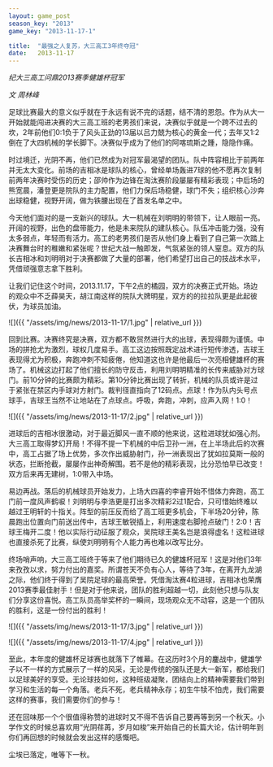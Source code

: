 ```yaml
---
layout: game_post
season_key: "2013"
game_key: "2013-11-17-1"

title:  "最强之人复苏，大三高工3年终夺冠"
date:   2013-11-17
---
```


*纪大三高工问鼎2013赛季健雄杯冠军*

*文 周林峰*


足球比赛最大的意义似乎就在于永远有说不完的话题，结不清的恩怨。作为从大一开始就能闯进决赛的大三高工班的老男孩们来说，决赛似乎就是一个跨不过去的坎，2年前他们0:1负于了风头正劲的13届以吕力兢为核心的黄金一代；去年又1:2倒在了大四机械的学长脚下。决赛似乎成为了他们的阿喀琉斯之踵，隐隐作痛。

时过境迁，光阴不再，他们已然成为对冠军最渴望的团队。队中阵容相比于前两年并无太大变化。前场的吉相冰是球队的核心，曾经单场轰进7球的他不愿再次复制前两年决赛时受伤的历史；邵帅作为边锋在淘汰赛阶段屡屡有精彩表现；中后场的熊宽晨，潘登更是院队的主力配置，他们力保后场稳健，球门不失；组织核心沙奔出球稳健，视野开阔，做为铁腰出现在了首发名单之中。

今天他们面对的是一支新兴的球队。大一机械在刘明明的带领下，让人眼前一亮。开阔的视野，出色的盘带能力，他是未来院队的建队核心。队伍冲击能力强，没有太多弱点，年轻而有活力。高工的老男孩们是否从他们身上看到了自己第一次踏上决赛舞台时的稚嫩和紧张呢？世纪大战一触即发，气氛紧张的领人窒息。双方的队长吉相冰和刘明明对于决赛都做了大量的部署，他们希望打出自己的技战术水平，凭借顽强意志拿下胜利。

让我们记住这个时间，2013.11.17，下午2点的橘园，双方的决赛正式开始。场边的观众中不乏薛昊天，胡江南这样的院队大牌明星，双方的的拉拉队更是此起彼伏，为球员加油。

![]({{ "/assets/img/news/2013-11-17/1.jpg" | relative_url }})

回到比赛。决赛终究是决赛，双方都不敢贸然进行大的出球，表现得颇为谨慎。中场的拼抢尤为激烈，球权几度易手。高工这边按照既定战术进行短传渗透，吉球王表现得尤为积极，奔跑冲刺不知疲倦，他知道这也许是他最后一次亮相健雄杯的赛场了。机械这边打起了他们擅长的防守反击，利用刘明明精准的长传来威胁对方球门。前10分钟的比赛颇为精彩。第10分钟比赛出现了转折，机械的队员或许是过于紧张在禁区内手球对方射门。裁判径直指向了12码点。点球！作为队内头号点球手，吉球王当然不让地站在了点球点。呼吸，奔跑，冲刺，应声入网！1:0！

![]({{ "/assets/img/news/2013-11-17/2.jpg" | relative_url }})

进球后的吉相冰很激动，对于最近脚风一直不顺的他来说，这粒进球犹如强心剂。大三高工取得梦幻开局！不得不提一下机械的中后卫孙一洲，在上半场此后的次赛中，高工占据了场上优势，多次作出威胁射门，孙一洲表现出了犹如拉莫斯一般的状态，拦断抢截，屡屡作出神奇解围。若不是他的精彩表现，比分恐怕早已改变！双方后来再无建树，1:0带入中场。

易边再战。落后的机械球员开始发力，上场大四喜的李睿开始不惜体力奔跑，高工门前一度风声鹤唳！刘明明与李浩更是打出多次精彩2过1配合，只可惜始终难以越过王明轩的十指关。阵型的前压反而给了高工班更多机会，下半场20分钟，陈晨跑出位置向门前送出传中，吉球王敏锐插上，利用速度右脚抢点破门！2:0！吉球王梅开二度！他以实际行动征服了观众，吴院球王美名岂是浪得虚名！这粒进球也直接杀死了比赛，纵使刘明明有个人能力再也难以改写比分。

终场哨声响，大三高工班终于等来了他们期待已久的健雄杯冠军！这是对他们3年来孜孜以求，努力付出的嘉奖。所谓苍天不负有心人，等待了3年，在离开九龙湖之际，他们终于得到了吴院足球的最高荣誉。凭借淘汰赛4粒进球，吉相冰也荣膺2013赛季最佳射手！但是对于他来说，团队的胜利超越一切，此刻他只想与队友们分享这份喜悦。高工队员高举奖杯的一瞬间，现场观众无不动容，这是一个团队的胜利，这是一份付出的胜利！

![]({{ "/assets/img/news/2013-11-17/3.jpg" | relative_url }})

![]({{ "/assets/img/news/2013-11-17/4.jpg" | relative_url }})

至此，本年度的健雄杯足球赛也就落下了帷幕。在这历时3个月的鏖战中，健雄学子以不一样的方式展示了一样的风采，无论是传统的强队还是大一新军，都给我们以足球美好的享受。无论球技如何，这种班级凝聚，团结向上的精神需要我们带到学习和生活的每一个角落。老兵不死，老兵精神永存；初生牛犊不怕虎，我们需要这样的赛事，我们需要你们的参与！

还在回味那一个个很值得称赞的进球时又不得不告诉自己要再等到另一个秋天。小学作文的时候总喜欢用“光阴荏苒，岁月如梭”来开始自己的长篇大论，估计明年到你们再回想的时候就会发出这样的感慨吧。 

尘埃已落定，唯等下一秋。